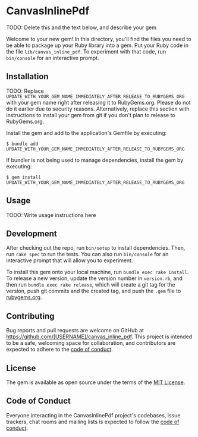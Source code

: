 # CanvasInlinePdf

TODO: Delete this and the text below, and describe your gem

Welcome to your new gem! In this directory, you'll find the files you need to be able to package up your Ruby library into a gem. Put your Ruby code in the file `lib/canvas_inline_pdf`. To experiment with that code, run `bin/console` for an interactive prompt.

## Installation

TODO: Replace `UPDATE_WITH_YOUR_GEM_NAME_IMMEDIATELY_AFTER_RELEASE_TO_RUBYGEMS_ORG` with your gem name right after releasing it to RubyGems.org. Please do not do it earlier due to security reasons. Alternatively, replace this section with instructions to install your gem from git if you don't plan to release to RubyGems.org.

Install the gem and add to the application's Gemfile by executing:

    $ bundle add UPDATE_WITH_YOUR_GEM_NAME_IMMEDIATELY_AFTER_RELEASE_TO_RUBYGEMS_ORG

If bundler is not being used to manage dependencies, install the gem by executing:

    $ gem install UPDATE_WITH_YOUR_GEM_NAME_IMMEDIATELY_AFTER_RELEASE_TO_RUBYGEMS_ORG

## Usage

TODO: Write usage instructions here

## Development

After checking out the repo, run `bin/setup` to install dependencies. Then, run `rake spec` to run the tests. You can also run `bin/console` for an interactive prompt that will allow you to experiment.

To install this gem onto your local machine, run `bundle exec rake install`. To release a new version, update the version number in `version.rb`, and then run `bundle exec rake release`, which will create a git tag for the version, push git commits and the created tag, and push the `.gem` file to [rubygems.org](https://rubygems.org).

## Contributing

Bug reports and pull requests are welcome on GitHub at https://github.com/[USERNAME]/canvas_inline_pdf. This project is intended to be a safe, welcoming space for collaboration, and contributors are expected to adhere to the [code of conduct](https://github.com/[USERNAME]/canvas_inline_pdf/blob/master/CODE_OF_CONDUCT.md).

## License

The gem is available as open source under the terms of the [MIT License](https://opensource.org/licenses/MIT).

## Code of Conduct

Everyone interacting in the CanvasInlinePdf project's codebases, issue trackers, chat rooms and mailing lists is expected to follow the [code of conduct](https://github.com/[USERNAME]/canvas_inline_pdf/blob/master/CODE_OF_CONDUCT.md).
